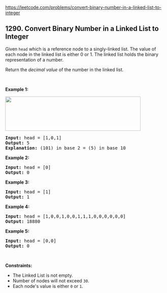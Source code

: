 https://leetcode.com/problems/convert-binary-number-in-a-linked-list-to-integer

## 1290. Convert Binary Number in a Linked List to Integer

<div><p>Given <code>head</code> which is a reference node to a singly-linked list. The value of each node in the linked list is either 0 or 1. The linked list holds the binary representation of a number.</p>
<p>Return the <em>decimal value</em> of the number in the linked list.</p>
<p> </p>
<p><strong>Example 1:</strong></p>
<img alt="" src="https://assets.leetcode.com/uploads/2019/12/05/graph-1.png" style="width: 426px; height: 108px;"/>
<pre><strong>Input:</strong> head = [1,0,1]
<strong>Output:</strong> 5
<strong>Explanation:</strong> (101) in base 2 = (5) in base 10
</pre>
<p><strong>Example 2:</strong></p>
<pre><strong>Input:</strong> head = [0]
<strong>Output:</strong> 0
</pre>
<p><strong>Example 3:</strong></p>
<pre><strong>Input:</strong> head = [1]
<strong>Output:</strong> 1
</pre>
<p><strong>Example 4:</strong></p>
<pre><strong>Input:</strong> head = [1,0,0,1,0,0,1,1,1,0,0,0,0,0,0]
<strong>Output:</strong> 18880
</pre>
<p><strong>Example 5:</strong></p>
<pre><strong>Input:</strong> head = [0,0]
<strong>Output:</strong> 0
</pre>
<p> </p>
<p><strong>Constraints:</strong></p>
<ul>
<li>The Linked List is not empty.</li>
<li>Number of nodes will not exceed <code>30</code>.</li>
<li>Each node's value is either <code>0</code> or <code>1</code>.</li>
</ul></div>

